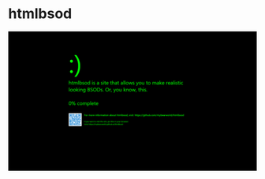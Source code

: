 # htmlbsod
![htmlbsod is a site that allows you to make realistic looking BSODs.](/src/images/example.png)
